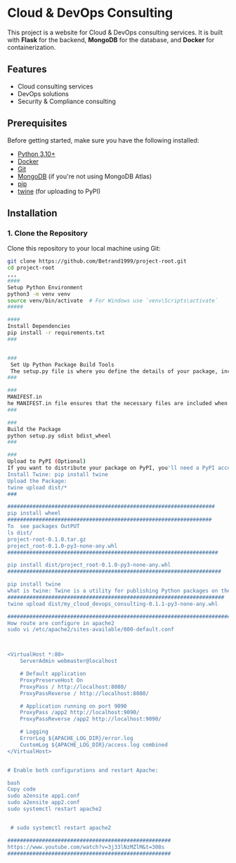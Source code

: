 # Cloud & DevOps Consulting

This project is a website for Cloud & DevOps consulting services. It is built with **Flask** for the backend, **MongoDB** for the database, and **Docker** for containerization.

## Features

- Cloud consulting services
- DevOps solutions
- Security & Compliance consulting

## Prerequisites

Before getting started, make sure you have the following installed:

- [Python 3.10+](https://www.python.org/downloads/)
- [Docker](https://www.docker.com/products/docker-desktop)
- [Git](https://git-scm.com/)
- [MongoDB](https://www.mongodb.com/try/download/community) (if you're not using MongoDB Atlas)
- [pip](https://pip.pypa.io/en/stable/)
- [twine](https://twine.readthedocs.io/en/stable/) (for uploading to PyPI)

## Installation

### 1. Clone the Repository

Clone this repository to your local machine using Git:
```bash
git clone https://github.com/Betrand1999/project-root.git
cd project-root
,,,
####
Setup Python Environment
python3 -m venv venv
source venv/bin/activate  # For Windows use `venv\Scripts\activate`
#####

####
Install Dependencies
pip install -r requirements.txt
###


###
 Set Up Python Package Build Tools
 The setup.py file is where you define the details of your package, including its dependencies, description, version, and more.
###

###
MANIFEST.in
he MANIFEST.in file ensures that the necessary files are included when you build your package.
###

###
Build the Package
python setup.py sdist bdist_wheel
###

###
Upload to PyPI (Optional)
If you want to distribute your package on PyPI, you'll need a PyPI account. After registering and logging in to PyPI, use twine to upload the distribution files.
Install Twine: pip install twine
Upload the Package:
twine upload dist/*
###

##################################################################
pip install wheel
#################################################################
To  see packages OutPUT
ls dist/
project-root-0.1.0.tar.gz  
project_root-0.1.0-py3-none-any.whl
###################################################################

pip install dist/project_root-0.1.0-py3-none-any.whl
####################################################################

pip install twine
what is twine: Twine is a utility for publishing Python packages on the Python Package Index (PyPI)
#####################################################################
twine upload dist/my_cloud_devops_consulting-0.1.1-py3-none-any.whl

#############################################################################
How route are configure in apache2
sudo vi /etc/apache2/sites-available/000-default.conf



<VirtualHost *:80>
    ServerAdmin webmaster@localhost

    # Default application
    ProxyPreserveHost On
    ProxyPass / http://localhost:8080/
    ProxyPassReverse / http://localhost:8080/

    # Application running on port 9090
    ProxyPass /app2 http://localhost:9090/
    ProxyPassReverse /app2 http://localhost:9090/

    # Logging
    ErrorLog ${APACHE_LOG_DIR}/error.log
    CustomLog ${APACHE_LOG_DIR}/access.log combined
</VirtualHost>


# Enable both configurations and restart Apache:

bash
Copy code
sudo a2ensite app1.conf
sudo a2ensite app2.conf
sudo systemctl restart apache2


 # sudo systemctl restart apache2

####################################################
https://www.youtube.com/watch?v=3j33lNzMZlM&t=308s
####################################################